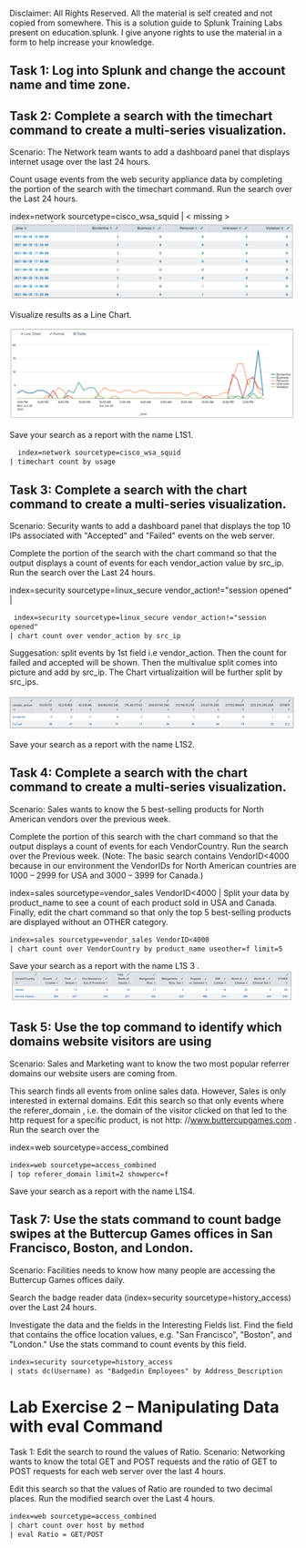 Disclaimer: All Rights Reserved. All the material is self created and not copied from somewhere. This is a solution guide to Splunk Training Labs present on education.splunk. I give anyone rights to use the material in a form to help increase your knowledge.

## Task 1: Log into Splunk and change the account name and time zone. 

 

## Task 2: Complete a search with the timechart command to create a multi-series visualization. 
Scenario: The Network team wants to add a dashboard panel that displays internet usage over the last  24 hours.

Count usage events from the web security appliance data by completing the <missing> portion of the search with the timechart command. Run the search over the Last 24 hours. 

index=network sourcetype=cisco_wsa_squid | < missing >  
![image](https://github.com/ShahzebFarruk/Splunk_Material/blob/main/Statistical%20Labs/table1.png)


Visualize results as a Line Chart.
  

![image](https://github.com/ShahzebFarruk/Splunk_Material/blob/main/Statistical%20Labs/table2.png)

  
Save your search as a report with the name L1S1.

```spl
  index=network sourcetype=cisco_wsa_squid
| timechart count by usage
  ```


  
## Task 3: Complete a search with the chart command to create a multi-series visualization. 

Scenario: Security wants to add a dashboard panel that displays the top 10 IPs associated with "Accepted" and "Failed" events on the web server.
  
  Complete the <missing> portion of the search with the chart command so that the output displays a count of events for each vendor_action value by src_ip. Run the search over the Last 24 hours. 
  
index=security sourcetype=linux_secure vendor_action!="session opened" | <missing> 

```spl
 index=security sourcetype=linux_secure vendor_action!="session opened"
| chart count over vendor_action by src_ip
 ```
Suggesation: split events by 1st field i.e vendor_action. Then the count for failed and accepted will be shown. Then the multivalue split comes into picture and add by src_ip. The Chart virtualizaition will be further split by src_ips.
 
![image](https://github.com/ShahzebFarruk/Splunk_Material/blob/main/Statistical%20Labs/table3.png)

Save your search as a report with the name L1S2. 
 
## Task 4: Complete a search with the chart command to create a multi-series visualization. 
Scenario: Sales wants to know the 5 best-selling products for North American vendors over the previous week. 

Complete the <missing> portion of this search with the chart command so that the output displays a count of events for each VendorCountry. Run the search over the Previous week. (Note: The basic search contains VendorID<4000 because in our environment the VendorIDs for North American countries are 1000 – 2999 for USA and 3000 – 3999 for Canada.) 

index=sales sourcetype=vendor_sales VendorID<4000 | <missing> 
Split your data by product_name to see a count of each product sold in USA and Canada. 
Finally, edit the chart command so that only the top 5 best-selling products are displayed without an OTHER category. 



```spl
index=sales sourcetype=vendor_sales VendorID<4000 
| chart count over VendorCountry by product_name useother=f limit=5
```
Save your search as a report with the name L1S 3 .
![image](https://github.com/ShahzebFarruk/Splunk_Material/blob/main/Statistical%20Labs/table4.png)

##  Task 5: Use the top command to identify which domains website visitors are using
Scenario: Sales and Marketing want to know the two most popular referrer domains our website users are coming from.

This search finds all events from online sales data. However, Sales is only interested in external domains. Edit this search so that only events where the referer_domain , i.e. the domain of the visitor clicked on that led to the http request for a specific product, is not http: //www.buttercupgames.com . Run the search over the 

index=web sourcetype=access_combined

```
index=web sourcetype=access_combined
| top referer_domain limit=2 showperc=f
```
Save your search as a report with the name L1S4.

## Task 7: Use the stats command to count badge swipes at the Buttercup Games offices in San Francisco, Boston, and London. 
Scenario: Facilities needs to know how many people are accessing the Buttercup Games offices daily.

Search the badge reader data (index=security sourcetype=history_access) over the Last 24 hours. 

Investigate the data and the fields in the Interesting Fields list. Find the field that contains the office location values, e.g. "San Francisco", "Boston", and "London." Use the stats command to count events  by this field. 

```
index=security sourcetype=history_access
| stats dc(Username) as "Badgedin Employees" by Address_Description
```

# Lab Exercise 2 – Manipulating Data with eval Command 
Task 1: Edit the search to round the values of Ratio. 
Scenario: Networking wants to know the total GET and POST requests and the ratio of GET to POST requests for each web server over the last 4 hours. 

Edit this search so that the values of Ratio are rounded to two decimal places. Run the modified search over the Last 4 hours.  
```
index=web sourcetype=access_combined 
| chart count over host by method 
| eval Ratio = GET/POST 
```


                                                 
                                                  
